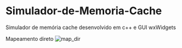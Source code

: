 # Simulador-de-Memoria-Cache
Simulador de memória cache desenvolvido em c++ e GUI wxWidgets

Mapeamento direto
![map_dir](https://user-images.githubusercontent.com/9852787/34540504-f2c43e1a-f0bb-11e7-8bec-472d92650097.png)
